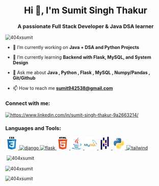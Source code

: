 <h1 align="center">Hi 👋, I'm Sumit Singh Thakur</h1>
<h3 align="center">A passionate Full Stack Developer & Java DSA learner</h3>

<p align="left"> <img src="https://komarev.com/ghpvc/?username=404xsumit&label=Profile%20views&color=0e75b6&style=flat" alt="404xsumit" /> </p>

- 🔭 I’m currently working on **Java + DSA and Python Projects**

- 🌱 I’m currently learning **Backend with Flask, MySQL, and System Design**

- 💬 Ask me about **Java , Python , Flask , MySQL , Numpy/Pandas , Git/Github**

- 📫 How to reach me **sumit942538@gmail.com**

<h3 align="left">Connect with me:</h3>
<p align="left">
<a href="https://linkedin.com/in/https://www.linkedin.com/in/sumit-singh-thakur-9a2663214/" target="blank"><img align="center" src="https://raw.githubusercontent.com/rahuldkjain/github-profile-readme-generator/master/src/images/icons/Social/linked-in-alt.svg" alt="https://www.linkedin.com/in/sumit-singh-thakur-9a2663214/" height="30" width="40" /></a>
</p>

<h3 align="left">Languages and Tools:</h3>
<p align="left"> <a href="https://www.w3schools.com/css/" target="_blank" rel="noreferrer"> <img src="https://raw.githubusercontent.com/devicons/devicon/master/icons/css3/css3-original-wordmark.svg" alt="css3" width="40" height="40"/> </a> <a href="https://www.djangoproject.com/" target="_blank" rel="noreferrer"> <img src="https://cdn.worldvectorlogo.com/logos/django.svg" alt="django" width="40" height="40"/> </a> <a href="https://flask.palletsprojects.com/" target="_blank" rel="noreferrer"> <img <img width="64" height="64" src="https://img.icons8.com/nolan/64/flask.png" alt="flask"/> </a> <a href="https://www.w3.org/html/" target="_blank" rel="noreferrer"> <img src="https://raw.githubusercontent.com/devicons/devicon/master/icons/html5/html5-original-wordmark.svg" alt="html5" width="40" height="40"/> </a> <a href="https://www.java.com" target="_blank" rel="noreferrer"> <img src="https://raw.githubusercontent.com/devicons/devicon/master/icons/java/java-original.svg" alt="java" width="40" height="40"/> </a> <a href="https://www.mysql.com/" target="_blank" rel="noreferrer"> <img src="https://raw.githubusercontent.com/devicons/devicon/master/icons/mysql/mysql-original-wordmark.svg" alt="mysql" width="40" height="40"/> </a> <a href="https://pandas.pydata.org/" target="_blank" rel="noreferrer"> <img src="https://raw.githubusercontent.com/devicons/devicon/2ae2a900d2f041da66e950e4d48052658d850630/icons/pandas/pandas-original.svg" alt="pandas" width="40" height="40"/> </a> <a href="https://www.python.org" target="_blank" rel="noreferrer"> <img src="https://raw.githubusercontent.com/devicons/devicon/master/icons/python/python-original.svg" alt="python" width="40" height="40"/> </a> <a href="https://tailwindcss.com/" target="_blank" rel="noreferrer"> <img src="https://www.vectorlogo.zone/logos/tailwindcss/tailwindcss-icon.svg" alt="tailwind" width="40" height="40"/> </a> </p>


<p>&nbsp;<img align="center" src="https://github-readme-stats.vercel.app/api?username=404xsumit&show_icons=true&locale=en" alt="404xsumit" /></p>

<p><img align="center" src="https://github-readme-streak-stats.herokuapp.com/?user=404xsumit&" alt="404xsumit" /></p>

<p><img align="left" src="https://github-readme-stats.vercel.app/api/top-langs?username=404xsumit&show_icons=true&locale=en&layout=compact" alt="404xsumit" /></p>
